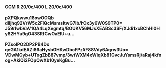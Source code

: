 #### GCM R 20/0c/400 L 20/0c/400
**pXPQkwwu18owOOQb**<br/>**dIIjhq92VrW5c2FlQcMsmsltwG7Ib/hOx3y6W0S9TP0=**<br/>**J59rIwbVaV1QA4LqXegmtq/BOUKV56MJsXEABSc3SF/XJdi1xcBChHI0Hy82HYu9gO43SRfCwOaElU+u...**<br/><br/>
**PZsoIPO2DP2PB4Dx**<br/>**qeGA1kdEAZi86aHysbGHKwDboFPzAF8SVdy6Aqrw3Uo=**<br/>**VDwMGyb+UTogZbB87vmp/3wtWXM4xWiqXb81GvcJuYsmsRj/aRaj4kfnog+AkiQi2FOpQwXb10yeKgBu...**